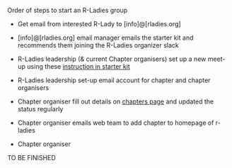   
Order of steps to start an R-Ladies group

* Get email from interested R-Lady to [info]@[rladies.org]

* [info]@[rladies.org] email manager emails the starter kit and recommends them joining the R-Ladies organizer slack

* R-Ladies leadership (& current Chapter organisers) set up a new meet-up using these [instruction in starter kit](https://github.com/rladies/starter-kit/wiki/How-to-add-new-meetup-group)

* R-Ladies leadership set-up email account for chapter and chapter organisers

* Chapter organiser fill out details on [chapters page]() and updated the status regularly 

* Chapter organiser emails web team to add chapter to homepage of r-ladies 

* Chapter organiser 

TO BE FINISHED
